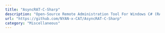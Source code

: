 ```yaml
---
title: "AsyncRAT-C-Sharp"
description: "Open-Source Remote Administration Tool For Windows C# (RAT)."
url: "https://github.com/NYAN-x-CAT/AsyncRAT-C-Sharp"
category: "Miscellaneous"
---
```

